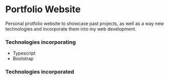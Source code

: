 # Portfolio Website

Personal protfolio website to showcase past projects, as well as a way new technologies and incorporate them into my web development.

### Technologies incorporating
* Typescript
* Bootstrap

### Technologies incorporated